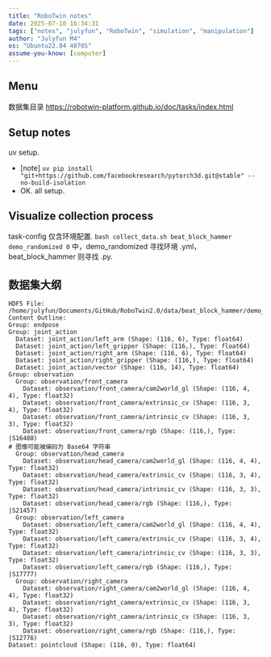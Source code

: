 ```yaml
---
title: "RoboTwin notes"
date: 2025-07-10 16:34:31
tags: ["notes", "julyfun", "RoboTwin", "simulation", "manipulation"]
author: "Julyfun M4"
os: "Ubuntu22.04 4070S"
assume-you-know: [computer]
---
```


## Menu
数据集目录 https://robotwin-platform.github.io/doc/tasks/index.html

## Setup notes
uv setup.
- [note] `uv pip install "git+https://github.com/facebookresearch/pytorch3d.git@stable" --no-build-isolation`
- OK. all setup.

## Visualize collection process

task-config 仅含环境配置. `bash collect_data.sh beat_block_hammer demo_randomized 0` 中，demo_randomized 寻找环境 .yml，beat_block_hammer 则寻找 .py.

## 数据集大纲

```
HDF5 File: /home/julyfun/Documents/GitHub/RoboTwin2.0/data/beat_block_hammer/demo_randomized/data/episode0.hdf5
Content Outline:
Group: endpose
Group: joint_action
  Dataset: joint_action/left_arm (Shape: (116, 6), Type: float64)
  Dataset: joint_action/left_gripper (Shape: (116,), Type: float64)
  Dataset: joint_action/right_arm (Shape: (116, 6), Type: float64)
  Dataset: joint_action/right_gripper (Shape: (116,), Type: float64)
  Dataset: joint_action/vector (Shape: (116, 14), Type: float64)
Group: observation
  Group: observation/front_camera
    Dataset: observation/front_camera/cam2world_gl (Shape: (116, 4, 4), Type: float32)
    Dataset: observation/front_camera/extrinsic_cv (Shape: (116, 3, 4), Type: float32)
    Dataset: observation/front_camera/intrinsic_cv (Shape: (116, 3, 3), Type: float32)
    Dataset: observation/front_camera/rgb (Shape: (116,), Type: |S16480)
# 图像可能被编码为 Base64 字符串
  Group: observation/head_camera
    Dataset: observation/head_camera/cam2world_gl (Shape: (116, 4, 4), Type: float32)
    Dataset: observation/head_camera/extrinsic_cv (Shape: (116, 3, 4), Type: float32)
    Dataset: observation/head_camera/intrinsic_cv (Shape: (116, 3, 3), Type: float32)
    Dataset: observation/head_camera/rgb (Shape: (116,), Type: |S21457)
  Group: observation/left_camera
    Dataset: observation/left_camera/cam2world_gl (Shape: (116, 4, 4), Type: float32)
    Dataset: observation/left_camera/extrinsic_cv (Shape: (116, 3, 4), Type: float32)
    Dataset: observation/left_camera/intrinsic_cv (Shape: (116, 3, 3), Type: float32)
    Dataset: observation/left_camera/rgb (Shape: (116,), Type: |S17777)
  Group: observation/right_camera
    Dataset: observation/right_camera/cam2world_gl (Shape: (116, 4, 4), Type: float32)
    Dataset: observation/right_camera/extrinsic_cv (Shape: (116, 3, 4), Type: float32)
    Dataset: observation/right_camera/intrinsic_cv (Shape: (116, 3, 3), Type: float32)
    Dataset: observation/right_camera/rgb (Shape: (116,), Type: |S12776)
Dataset: pointcloud (Shape: (116, 0), Type: float64)
```

